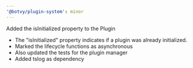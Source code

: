 ```yaml
---
'@botvy/plugin-system': minor
---
```


Added the isInitialized property to the Plugin

-   The "isInitialized" property indicates if a plugin was already initialized.
-   Marked the lifecycle functions as asynchronous
-   Also updated the tests for the plugin manager
-   Added tslog as dependency
